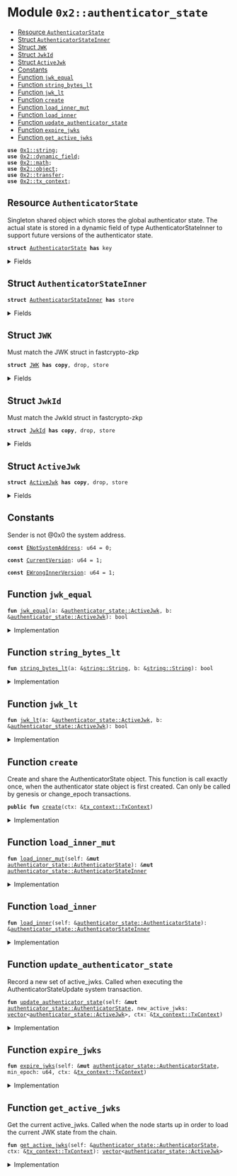 
<a name="0x2_authenticator_state"></a>

# Module `0x2::authenticator_state`



-  [Resource `AuthenticatorState`](#0x2_authenticator_state_AuthenticatorState)
-  [Struct `AuthenticatorStateInner`](#0x2_authenticator_state_AuthenticatorStateInner)
-  [Struct `JWK`](#0x2_authenticator_state_JWK)
-  [Struct `JwkId`](#0x2_authenticator_state_JwkId)
-  [Struct `ActiveJwk`](#0x2_authenticator_state_ActiveJwk)
-  [Constants](#@Constants_0)
-  [Function `jwk_equal`](#0x2_authenticator_state_jwk_equal)
-  [Function `string_bytes_lt`](#0x2_authenticator_state_string_bytes_lt)
-  [Function `jwk_lt`](#0x2_authenticator_state_jwk_lt)
-  [Function `create`](#0x2_authenticator_state_create)
-  [Function `load_inner_mut`](#0x2_authenticator_state_load_inner_mut)
-  [Function `load_inner`](#0x2_authenticator_state_load_inner)
-  [Function `update_authenticator_state`](#0x2_authenticator_state_update_authenticator_state)
-  [Function `expire_jwks`](#0x2_authenticator_state_expire_jwks)
-  [Function `get_active_jwks`](#0x2_authenticator_state_get_active_jwks)


<pre><code><b>use</b> <a href="">0x1::string</a>;
<b>use</b> <a href="dynamic_field.md#0x2_dynamic_field">0x2::dynamic_field</a>;
<b>use</b> <a href="math.md#0x2_math">0x2::math</a>;
<b>use</b> <a href="object.md#0x2_object">0x2::object</a>;
<b>use</b> <a href="transfer.md#0x2_transfer">0x2::transfer</a>;
<b>use</b> <a href="tx_context.md#0x2_tx_context">0x2::tx_context</a>;
</code></pre>



<a name="0x2_authenticator_state_AuthenticatorState"></a>

## Resource `AuthenticatorState`

Singleton shared object which stores the global authenticator state.
The actual state is stored in a dynamic field of type AuthenticatorStateInner to support
future versions of the authenticator state.


<pre><code><b>struct</b> <a href="authenticator_state.md#0x2_authenticator_state_AuthenticatorState">AuthenticatorState</a> <b>has</b> key
</code></pre>



<details>
<summary>Fields</summary>


<dl>
<dt>
<code>id: <a href="object.md#0x2_object_UID">object::UID</a></code>
</dt>
<dd>

</dd>
<dt>
<code>version: u64</code>
</dt>
<dd>

</dd>
</dl>


</details>

<a name="0x2_authenticator_state_AuthenticatorStateInner"></a>

## Struct `AuthenticatorStateInner`



<pre><code><b>struct</b> <a href="authenticator_state.md#0x2_authenticator_state_AuthenticatorStateInner">AuthenticatorStateInner</a> <b>has</b> store
</code></pre>



<details>
<summary>Fields</summary>


<dl>
<dt>
<code>version: u64</code>
</dt>
<dd>

</dd>
<dt>
<code>active_jwks: <a href="">vector</a>&lt;<a href="authenticator_state.md#0x2_authenticator_state_ActiveJwk">authenticator_state::ActiveJwk</a>&gt;</code>
</dt>
<dd>
 List of currently active JWKs.
</dd>
</dl>


</details>

<a name="0x2_authenticator_state_JWK"></a>

## Struct `JWK`

Must match the JWK struct in fastcrypto-zkp


<pre><code><b>struct</b> <a href="authenticator_state.md#0x2_authenticator_state_JWK">JWK</a> <b>has</b> <b>copy</b>, drop, store
</code></pre>



<details>
<summary>Fields</summary>


<dl>
<dt>
<code>kty: <a href="_String">string::String</a></code>
</dt>
<dd>

</dd>
<dt>
<code>e: <a href="_String">string::String</a></code>
</dt>
<dd>

</dd>
<dt>
<code>n: <a href="_String">string::String</a></code>
</dt>
<dd>

</dd>
<dt>
<code>alg: <a href="_String">string::String</a></code>
</dt>
<dd>

</dd>
</dl>


</details>

<a name="0x2_authenticator_state_JwkId"></a>

## Struct `JwkId`

Must match the JwkId struct in fastcrypto-zkp


<pre><code><b>struct</b> <a href="authenticator_state.md#0x2_authenticator_state_JwkId">JwkId</a> <b>has</b> <b>copy</b>, drop, store
</code></pre>



<details>
<summary>Fields</summary>


<dl>
<dt>
<code>iss: <a href="_String">string::String</a></code>
</dt>
<dd>

</dd>
<dt>
<code>kid: <a href="_String">string::String</a></code>
</dt>
<dd>

</dd>
</dl>


</details>

<a name="0x2_authenticator_state_ActiveJwk"></a>

## Struct `ActiveJwk`



<pre><code><b>struct</b> <a href="authenticator_state.md#0x2_authenticator_state_ActiveJwk">ActiveJwk</a> <b>has</b> <b>copy</b>, drop, store
</code></pre>



<details>
<summary>Fields</summary>


<dl>
<dt>
<code>jwk_id: <a href="authenticator_state.md#0x2_authenticator_state_JwkId">authenticator_state::JwkId</a></code>
</dt>
<dd>

</dd>
<dt>
<code>jwk: <a href="authenticator_state.md#0x2_authenticator_state_JWK">authenticator_state::JWK</a></code>
</dt>
<dd>

</dd>
<dt>
<code>epoch: u64</code>
</dt>
<dd>

</dd>
</dl>


</details>

<a name="@Constants_0"></a>

## Constants


<a name="0x2_authenticator_state_ENotSystemAddress"></a>

Sender is not @0x0 the system address.


<pre><code><b>const</b> <a href="authenticator_state.md#0x2_authenticator_state_ENotSystemAddress">ENotSystemAddress</a>: u64 = 0;
</code></pre>



<a name="0x2_authenticator_state_CurrentVersion"></a>



<pre><code><b>const</b> <a href="authenticator_state.md#0x2_authenticator_state_CurrentVersion">CurrentVersion</a>: u64 = 1;
</code></pre>



<a name="0x2_authenticator_state_EWrongInnerVersion"></a>



<pre><code><b>const</b> <a href="authenticator_state.md#0x2_authenticator_state_EWrongInnerVersion">EWrongInnerVersion</a>: u64 = 1;
</code></pre>



<a name="0x2_authenticator_state_jwk_equal"></a>

## Function `jwk_equal`



<pre><code><b>fun</b> <a href="authenticator_state.md#0x2_authenticator_state_jwk_equal">jwk_equal</a>(a: &<a href="authenticator_state.md#0x2_authenticator_state_ActiveJwk">authenticator_state::ActiveJwk</a>, b: &<a href="authenticator_state.md#0x2_authenticator_state_ActiveJwk">authenticator_state::ActiveJwk</a>): bool
</code></pre>



<details>
<summary>Implementation</summary>


<pre><code><b>fun</b> <a href="authenticator_state.md#0x2_authenticator_state_jwk_equal">jwk_equal</a>(a: &<a href="authenticator_state.md#0x2_authenticator_state_ActiveJwk">ActiveJwk</a>, b: &<a href="authenticator_state.md#0x2_authenticator_state_ActiveJwk">ActiveJwk</a>): bool {
    // note: epoch is ignored
    <b>if</b> ((&a.jwk.kty == &b.jwk.kty) &&
       (&a.jwk.e == &b.jwk.e) &&
       (&a.jwk.n == &b.jwk.n) &&
       (&a.jwk.alg == &b.jwk.alg) &&
       (&a.jwk_id.iss == &b.jwk_id.iss) &&
       (&a.jwk_id.kid == &b.jwk_id.kid)) {
        <b>true</b>
    } <b>else</b> {
        <b>false</b>
    }
}
</code></pre>



</details>

<a name="0x2_authenticator_state_string_bytes_lt"></a>

## Function `string_bytes_lt`



<pre><code><b>fun</b> <a href="authenticator_state.md#0x2_authenticator_state_string_bytes_lt">string_bytes_lt</a>(a: &<a href="_String">string::String</a>, b: &<a href="_String">string::String</a>): bool
</code></pre>



<details>
<summary>Implementation</summary>


<pre><code><b>fun</b> <a href="authenticator_state.md#0x2_authenticator_state_string_bytes_lt">string_bytes_lt</a>(a: &String, b: &String): bool {
    <b>let</b> a_bytes = <a href="_bytes">string::bytes</a>(a);
    <b>let</b> b_bytes = <a href="_bytes">string::bytes</a>(b);

    <b>if</b> (<a href="_length">vector::length</a>(a_bytes) &lt; <a href="_length">vector::length</a>(b_bytes)) {
        <b>true</b>
    } <b>else</b> <b>if</b> (<a href="_length">vector::length</a>(a_bytes) &gt; <a href="_length">vector::length</a>(b_bytes)) {
        <b>false</b>
    } <b>else</b> {
        <b>let</b> i = 0;
        <b>while</b> (i &lt; <a href="_length">vector::length</a>(a_bytes)) {
            <b>let</b> a_byte = *<a href="_borrow">vector::borrow</a>(a_bytes, i);
            <b>let</b> b_byte = *<a href="_borrow">vector::borrow</a>(b_bytes, i);
            <b>if</b> (a_byte &lt; b_byte) {
                <b>return</b> <b>true</b>;
            } <b>else</b> <b>if</b> (a_byte &gt; b_byte) {
                <b>return</b> <b>false</b>;
            };
            i = i + 1;
        };
        // all bytes are equal
        <b>false</b>
    }
}
</code></pre>



</details>

<a name="0x2_authenticator_state_jwk_lt"></a>

## Function `jwk_lt`



<pre><code><b>fun</b> <a href="authenticator_state.md#0x2_authenticator_state_jwk_lt">jwk_lt</a>(a: &<a href="authenticator_state.md#0x2_authenticator_state_ActiveJwk">authenticator_state::ActiveJwk</a>, b: &<a href="authenticator_state.md#0x2_authenticator_state_ActiveJwk">authenticator_state::ActiveJwk</a>): bool
</code></pre>



<details>
<summary>Implementation</summary>


<pre><code><b>fun</b> <a href="authenticator_state.md#0x2_authenticator_state_jwk_lt">jwk_lt</a>(a: &<a href="authenticator_state.md#0x2_authenticator_state_ActiveJwk">ActiveJwk</a>, b: &<a href="authenticator_state.md#0x2_authenticator_state_ActiveJwk">ActiveJwk</a>): bool {
    // note: epoch is ignored
    <b>if</b> (&a.jwk_id.iss != &b.jwk_id.iss) {
        <b>return</b> <a href="authenticator_state.md#0x2_authenticator_state_string_bytes_lt">string_bytes_lt</a>(&a.jwk_id.iss, &b.jwk_id.iss);
    };
    <b>if</b> (&a.jwk_id.kid != &b.jwk_id.kid) {
        <b>return</b> <a href="authenticator_state.md#0x2_authenticator_state_string_bytes_lt">string_bytes_lt</a>(&a.jwk_id.kid, &b.jwk_id.kid);
    };
    <b>if</b> (&a.jwk.kty != &b.jwk.kty) {
        <b>return</b> <a href="authenticator_state.md#0x2_authenticator_state_string_bytes_lt">string_bytes_lt</a>(&a.jwk.kty, &b.jwk.kty);
    };
    <b>if</b> (&a.jwk.e != &b.jwk.e) {
        <b>return</b> <a href="authenticator_state.md#0x2_authenticator_state_string_bytes_lt">string_bytes_lt</a>(&a.jwk.e, &b.jwk.e);
    };
    <b>if</b> (&a.jwk.n != &b.jwk.n) {
        <b>return</b> <a href="authenticator_state.md#0x2_authenticator_state_string_bytes_lt">string_bytes_lt</a>(&a.jwk.n, &b.jwk.n);
    };
    <a href="authenticator_state.md#0x2_authenticator_state_string_bytes_lt">string_bytes_lt</a>(&a.jwk.alg, &b.jwk.alg)
}
</code></pre>



</details>

<a name="0x2_authenticator_state_create"></a>

## Function `create`

Create and share the AuthenticatorState object. This function is call exactly once, when
the authenticator state object is first created.
Can only be called by genesis or change_epoch transactions.


<pre><code><b>public</b> <b>fun</b> <a href="authenticator_state.md#0x2_authenticator_state_create">create</a>(ctx: &<a href="tx_context.md#0x2_tx_context_TxContext">tx_context::TxContext</a>)
</code></pre>



<details>
<summary>Implementation</summary>


<pre><code><b>public</b> <b>fun</b> <a href="authenticator_state.md#0x2_authenticator_state_create">create</a>(ctx: &TxContext) {
    <b>assert</b>!(<a href="tx_context.md#0x2_tx_context_sender">tx_context::sender</a>(ctx) == @0x0, <a href="authenticator_state.md#0x2_authenticator_state_ENotSystemAddress">ENotSystemAddress</a>);

    <b>let</b> version = <a href="authenticator_state.md#0x2_authenticator_state_CurrentVersion">CurrentVersion</a>;

    <b>let</b> inner = <a href="authenticator_state.md#0x2_authenticator_state_AuthenticatorStateInner">AuthenticatorStateInner</a> {
        version,
        active_jwks: <a href="">vector</a>[],
    };

    <b>let</b> self = <a href="authenticator_state.md#0x2_authenticator_state_AuthenticatorState">AuthenticatorState</a> {
        id: <a href="object.md#0x2_object_authenticator_state">object::authenticator_state</a>(),
        version,
    };

    <a href="dynamic_field.md#0x2_dynamic_field_add">dynamic_field::add</a>(&<b>mut</b> self.id, version, inner);
    <a href="transfer.md#0x2_transfer_share_object">transfer::share_object</a>(self);
}
</code></pre>



</details>

<a name="0x2_authenticator_state_load_inner_mut"></a>

## Function `load_inner_mut`



<pre><code><b>fun</b> <a href="authenticator_state.md#0x2_authenticator_state_load_inner_mut">load_inner_mut</a>(self: &<b>mut</b> <a href="authenticator_state.md#0x2_authenticator_state_AuthenticatorState">authenticator_state::AuthenticatorState</a>): &<b>mut</b> <a href="authenticator_state.md#0x2_authenticator_state_AuthenticatorStateInner">authenticator_state::AuthenticatorStateInner</a>
</code></pre>



<details>
<summary>Implementation</summary>


<pre><code><b>fun</b> <a href="authenticator_state.md#0x2_authenticator_state_load_inner_mut">load_inner_mut</a>(
    self: &<b>mut</b> <a href="authenticator_state.md#0x2_authenticator_state_AuthenticatorState">AuthenticatorState</a>,
): &<b>mut</b> <a href="authenticator_state.md#0x2_authenticator_state_AuthenticatorStateInner">AuthenticatorStateInner</a> {
    <b>let</b> version = self.version;

    // replace this <b>with</b> a lazy <b>update</b> function when we add a new version of the inner <a href="object.md#0x2_object">object</a>.
    <b>assert</b>!(version == <a href="authenticator_state.md#0x2_authenticator_state_CurrentVersion">CurrentVersion</a>, <a href="authenticator_state.md#0x2_authenticator_state_EWrongInnerVersion">EWrongInnerVersion</a>);

    <b>let</b> inner: &<b>mut</b> <a href="authenticator_state.md#0x2_authenticator_state_AuthenticatorStateInner">AuthenticatorStateInner</a> = <a href="dynamic_field.md#0x2_dynamic_field_borrow_mut">dynamic_field::borrow_mut</a>(&<b>mut</b> self.id, self.version);

    <b>assert</b>!(inner.version == version, <a href="authenticator_state.md#0x2_authenticator_state_EWrongInnerVersion">EWrongInnerVersion</a>);
    inner
}
</code></pre>



</details>

<a name="0x2_authenticator_state_load_inner"></a>

## Function `load_inner`



<pre><code><b>fun</b> <a href="authenticator_state.md#0x2_authenticator_state_load_inner">load_inner</a>(self: &<a href="authenticator_state.md#0x2_authenticator_state_AuthenticatorState">authenticator_state::AuthenticatorState</a>): &<a href="authenticator_state.md#0x2_authenticator_state_AuthenticatorStateInner">authenticator_state::AuthenticatorStateInner</a>
</code></pre>



<details>
<summary>Implementation</summary>


<pre><code><b>fun</b> <a href="authenticator_state.md#0x2_authenticator_state_load_inner">load_inner</a>(
    self: &<a href="authenticator_state.md#0x2_authenticator_state_AuthenticatorState">AuthenticatorState</a>,
): &<a href="authenticator_state.md#0x2_authenticator_state_AuthenticatorStateInner">AuthenticatorStateInner</a> {
    <b>let</b> version = self.version;

    // replace this <b>with</b> a lazy <b>update</b> function when we add a new version of the inner <a href="object.md#0x2_object">object</a>.
    <b>assert</b>!(version == <a href="authenticator_state.md#0x2_authenticator_state_CurrentVersion">CurrentVersion</a>, <a href="authenticator_state.md#0x2_authenticator_state_EWrongInnerVersion">EWrongInnerVersion</a>);

    <b>let</b> inner: &<a href="authenticator_state.md#0x2_authenticator_state_AuthenticatorStateInner">AuthenticatorStateInner</a> = <a href="dynamic_field.md#0x2_dynamic_field_borrow">dynamic_field::borrow</a>(&self.id, self.version);

    <b>assert</b>!(inner.version == version, <a href="authenticator_state.md#0x2_authenticator_state_EWrongInnerVersion">EWrongInnerVersion</a>);
    inner
}
</code></pre>



</details>

<a name="0x2_authenticator_state_update_authenticator_state"></a>

## Function `update_authenticator_state`

Record a new set of active_jwks. Called when executing the AuthenticatorStateUpdate system
transaction.


<pre><code><b>fun</b> <a href="authenticator_state.md#0x2_authenticator_state_update_authenticator_state">update_authenticator_state</a>(self: &<b>mut</b> <a href="authenticator_state.md#0x2_authenticator_state_AuthenticatorState">authenticator_state::AuthenticatorState</a>, new_active_jwks: <a href="">vector</a>&lt;<a href="authenticator_state.md#0x2_authenticator_state_ActiveJwk">authenticator_state::ActiveJwk</a>&gt;, ctx: &<a href="tx_context.md#0x2_tx_context_TxContext">tx_context::TxContext</a>)
</code></pre>



<details>
<summary>Implementation</summary>


<pre><code><b>fun</b> <a href="authenticator_state.md#0x2_authenticator_state_update_authenticator_state">update_authenticator_state</a>(
    self: &<b>mut</b> <a href="authenticator_state.md#0x2_authenticator_state_AuthenticatorState">AuthenticatorState</a>,
    new_active_jwks: <a href="">vector</a>&lt;<a href="authenticator_state.md#0x2_authenticator_state_ActiveJwk">ActiveJwk</a>&gt;,
    ctx: &TxContext,
) {
    // Validator will make a special system call <b>with</b> sender set <b>as</b> 0x0.
    <b>assert</b>!(<a href="tx_context.md#0x2_tx_context_sender">tx_context::sender</a>(ctx) == @0x0, <a href="authenticator_state.md#0x2_authenticator_state_ENotSystemAddress">ENotSystemAddress</a>);

    <b>let</b> inner = <a href="authenticator_state.md#0x2_authenticator_state_load_inner_mut">load_inner_mut</a>(self);

    <b>let</b> res = <a href="">vector</a>[];
    <b>let</b> i = 0;
    <b>let</b> j = 0;
    <b>let</b> active_jwks_len = <a href="_length">vector::length</a>(&inner.active_jwks);
    <b>let</b> new_active_jwks_len = <a href="_length">vector::length</a>(&new_active_jwks);

    <b>while</b> (i &lt; active_jwks_len && j &lt; new_active_jwks_len) {
        <b>let</b> old_jwk = <a href="_borrow">vector::borrow</a>(&inner.active_jwks, i);
        <b>let</b> new_jwk = <a href="_borrow">vector::borrow</a>(&new_active_jwks, j);

        // when they are equal, push only one, but <b>use</b> the max epoch of the two
        <b>if</b> (<a href="authenticator_state.md#0x2_authenticator_state_jwk_equal">jwk_equal</a>(old_jwk, new_jwk)) {
            <b>let</b> jwk = *old_jwk;
            jwk.epoch = <a href="math.md#0x2_math_max">math::max</a>(old_jwk.epoch, new_jwk.epoch);
            <a href="_push_back">vector::push_back</a>(&<b>mut</b> res, jwk);
            i = i + 1;
            j = j + 1;
        } <b>else</b> <b>if</b> (<a href="authenticator_state.md#0x2_authenticator_state_jwk_lt">jwk_lt</a>(old_jwk, new_jwk)) {
            <a href="_push_back">vector::push_back</a>(&<b>mut</b> res, *old_jwk);
            i = i + 1;
        } <b>else</b> {
            <a href="_push_back">vector::push_back</a>(&<b>mut</b> res, *new_jwk);
            j = j + 1;
        }
    };

    <b>while</b> (i &lt; active_jwks_len) {
        <a href="_push_back">vector::push_back</a>(&<b>mut</b> res, *<a href="_borrow">vector::borrow</a>(&inner.active_jwks, i));
        i = i + 1;
    };
    <b>while</b> (j &lt; new_active_jwks_len) {
        <a href="_push_back">vector::push_back</a>(&<b>mut</b> res, *<a href="_borrow">vector::borrow</a>(&new_active_jwks, j));
        j = j + 1;
    };

    inner.active_jwks = res;
}
</code></pre>



</details>

<a name="0x2_authenticator_state_expire_jwks"></a>

## Function `expire_jwks`



<pre><code><b>fun</b> <a href="authenticator_state.md#0x2_authenticator_state_expire_jwks">expire_jwks</a>(self: &<b>mut</b> <a href="authenticator_state.md#0x2_authenticator_state_AuthenticatorState">authenticator_state::AuthenticatorState</a>, min_epoch: u64, ctx: &<a href="tx_context.md#0x2_tx_context_TxContext">tx_context::TxContext</a>)
</code></pre>



<details>
<summary>Implementation</summary>


<pre><code><b>fun</b> <a href="authenticator_state.md#0x2_authenticator_state_expire_jwks">expire_jwks</a>(
    self: &<b>mut</b> <a href="authenticator_state.md#0x2_authenticator_state_AuthenticatorState">AuthenticatorState</a>,
    // any jwk below this epoch is not retained
    min_epoch: u64,
    ctx: &TxContext) {
    // This will only be called by sui_system::advance_epoch
    <b>assert</b>!(<a href="tx_context.md#0x2_tx_context_sender">tx_context::sender</a>(ctx) == @0x0, <a href="authenticator_state.md#0x2_authenticator_state_ENotSystemAddress">ENotSystemAddress</a>);

    <b>let</b> inner = <a href="authenticator_state.md#0x2_authenticator_state_load_inner_mut">load_inner_mut</a>(self);

    <b>let</b> new_active_jwks: <a href="">vector</a>&lt;<a href="authenticator_state.md#0x2_authenticator_state_ActiveJwk">ActiveJwk</a>&gt; = <a href="">vector</a>[];
    <b>let</b> len = <a href="_length">vector::length</a>(&inner.active_jwks);
    <b>let</b> i = 0;
    <b>while</b> (i &lt; len) {
        <b>let</b> jwk = <a href="_borrow">vector::borrow</a>(&inner.active_jwks, i);
        <b>if</b> (jwk.epoch &gt;= min_epoch) {
            <a href="_push_back">vector::push_back</a>(&<b>mut</b> new_active_jwks, *jwk);
        }
    };
    inner.active_jwks = new_active_jwks;
}
</code></pre>



</details>

<a name="0x2_authenticator_state_get_active_jwks"></a>

## Function `get_active_jwks`

Get the current active_jwks. Called when the node starts up in order to load the current
JWK state from the chain.


<pre><code><b>fun</b> <a href="authenticator_state.md#0x2_authenticator_state_get_active_jwks">get_active_jwks</a>(self: &<a href="authenticator_state.md#0x2_authenticator_state_AuthenticatorState">authenticator_state::AuthenticatorState</a>, ctx: &<a href="tx_context.md#0x2_tx_context_TxContext">tx_context::TxContext</a>): <a href="">vector</a>&lt;<a href="authenticator_state.md#0x2_authenticator_state_ActiveJwk">authenticator_state::ActiveJwk</a>&gt;
</code></pre>



<details>
<summary>Implementation</summary>


<pre><code><b>fun</b> <a href="authenticator_state.md#0x2_authenticator_state_get_active_jwks">get_active_jwks</a>(
    self: &<a href="authenticator_state.md#0x2_authenticator_state_AuthenticatorState">AuthenticatorState</a>,
    ctx: &TxContext,
): <a href="">vector</a>&lt;<a href="authenticator_state.md#0x2_authenticator_state_ActiveJwk">ActiveJwk</a>&gt; {
    <b>assert</b>!(<a href="tx_context.md#0x2_tx_context_sender">tx_context::sender</a>(ctx) == @0x0, <a href="authenticator_state.md#0x2_authenticator_state_ENotSystemAddress">ENotSystemAddress</a>);
    <a href="authenticator_state.md#0x2_authenticator_state_load_inner">load_inner</a>(self).active_jwks
}
</code></pre>



</details>
